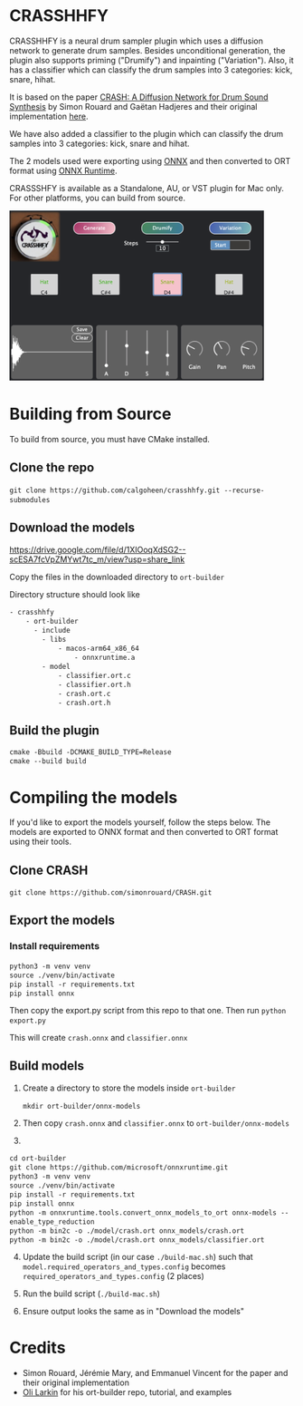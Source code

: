 # CRASSHHFY
CRASSHHFY is a neural drum sampler plugin which uses a diffusion network to generate drum samples. Besides unconditional generation, the plugin also supports priming ("Drumify") and inpainting ("Variation"). Also, it has a classifier which can classify the drum samples into 3 categories: kick, snare, hihat.

 It is based on the paper [CRASH: A Diffusion Network for Drum Sound Synthesis](https://arxiv.org/pdf/2106.07431.pdf) by Simon Rouard and Gaëtan Hadjeres and their original implementation [here](https://github.com/simonrouard/CRASH).

We have also added a classifier to the plugin which can classify the drum samples into 3 categories: kick, snare and hihat.

The 2 models used were exporting using [ONNX](https://onnx.ai/) and then converted to ORT format using [ONNX Runtime](https://onnxruntime.ai/docs/performance/model-optimizations/ort-format-models.html).

CRASSSHFY is available as a Standalone, AU, or VST plugin for Mac only. For other platforms, you can build from source.

<img src = "crasshhfy.png" width= "450" height="300">
<!-- ![alt text](crasshhfy.png "CRASSHHFY" =250x250) -->

# Building from Source
To build from source, you must have CMake installed.
## Clone the repo

`git clone https://github.com/calgoheen/crasshhfy.git --recurse-submodules`

## Download the models
https://drive.google.com/file/d/1XIOoqXdSG2--scESA7fcVpZMYwt7tc_m/view?usp=share_link

Copy the files in the downloaded directory to `ort-builder`

Directory structure should look like
```
- crasshhfy
    - ort-builder
      - include
        - libs
            - macos-arm64_x86_64
                - onnxruntime.a
        - model
            - classifier.ort.c
            - classifier.ort.h
            - crash.ort.c
            - crash.ort.h
```

## Build the plugin
```
cmake -Bbuild -DCMAKE_BUILD_TYPE=Release
cmake --build build
```

# Compiling the models
If you'd like to export the models yourself, follow the steps below. The models are exported to ONNX format and then converted to ORT format using their tools.
## Clone CRASH
`git clone https://github.com/simonrouard/CRASH.git`
## Export the models
### Install requirements
```
python3 -m venv venv
source ./venv/bin/activate
pip install -r requirements.txt
pip install onnx
```
Then copy the export.py script from this repo to that one.
Then run
`python export.py`

This will create `crash.onnx` and `classifier.onnx`


## Build models
1. Create a directory to store the models inside `ort-builder`

    `mkdir ort-builder/onnx-models`

2. Then copy `crash.onnx` and `classifier.onnx` to `ort-builder/onnx-models`


3.
```
cd ort-builder
git clone https://github.com/microsoft/onnxruntime.git
python3 -m venv venv
source ./venv/bin/activate
pip install -r requirements.txt
pip install onnx
python -m onnxruntime.tools.convert_onnx_models_to_ort onnx-models --enable_type_reduction
python -m bin2c -o ./model/crash.ort onnx_models/crash.ort
python -m bin2c -o ./model/crash.ort onnx_models/classifier.ort
```
4. Update the build script (in our case `./build-mac.sh`) such that
`model.required_operators_and_types.config` becomes `required_operators_and_types.config` (2 places)

5. Run the build script (`./build-mac.sh`)
6. Ensure output looks the same as in "Download the models"

# Credits
- Simon Rouard, Jérémie Mary, and Emmanuel Vincent for the paper and their original implementation
- [Oli Larkin](https://github.com/olilarkin/ort-builder) for his ort-builder repo, tutorial, and examples
